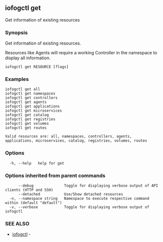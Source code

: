 ## iofogctl get

Get information of existing resources

### Synopsis

Get information of existing resources.

Resources like Agents will require a working Controller in the namespace to display all information.

```
iofogctl get RESOURCE [flags]
```

### Examples

```
iofogctl get all
iofogctl get namespaces
iofogctl get controllers
iofogctl get agents
iofogctl get applications
iofogctl get microservices
iofogctl get catalog
iofogctl get registries
iofogctl get volumes
iofogctl get routes

Valid resources are: all, namespaces, controllers, agents, applications, microservices, catalog, registries, volumes, routes

```

### Options

```
  -h, --help   help for get
```

### Options inherited from parent commands

```
      --debug              Toggle for displaying verbose output of API clients (HTTP and SSH)
      --detached           Use/Show detached resources
  -n, --namespace string   Namespace to execute respective command within (default "default")
  -v, --verbose            Toggle for displaying verbose output of iofogctl
```

### SEE ALSO

* [iofogctl](iofogctl.md)	 - 


